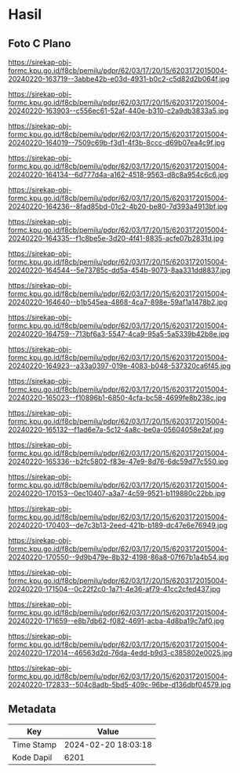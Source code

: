 # Hasil

## Foto C Plano

https://sirekap-obj-formc.kpu.go.id/f8cb/pemilu/pdpr/62/03/17/20/15/6203172015004-20240220-163719--3abbe42b-e03d-4931-b0c2-c5d82d2b064f.jpg

https://sirekap-obj-formc.kpu.go.id/f8cb/pemilu/pdpr/62/03/17/20/15/6203172015004-20240220-163903--c556ec61-52af-440e-b310-c2a9db3833a5.jpg

https://sirekap-obj-formc.kpu.go.id/f8cb/pemilu/pdpr/62/03/17/20/15/6203172015004-20240220-164019--7509c69b-f3d1-4f3b-8ccc-d69b07ea4c9f.jpg

https://sirekap-obj-formc.kpu.go.id/f8cb/pemilu/pdpr/62/03/17/20/15/6203172015004-20240220-164134--6d777d4a-a162-4518-9563-d8c8a954c6c6.jpg

https://sirekap-obj-formc.kpu.go.id/f8cb/pemilu/pdpr/62/03/17/20/15/6203172015004-20240220-164236--8fad85bd-01c2-4b20-be80-7d393a4913bf.jpg

https://sirekap-obj-formc.kpu.go.id/f8cb/pemilu/pdpr/62/03/17/20/15/6203172015004-20240220-164335--f1c8be5e-3d20-4f41-8835-acfe07b2831d.jpg

https://sirekap-obj-formc.kpu.go.id/f8cb/pemilu/pdpr/62/03/17/20/15/6203172015004-20240220-164544--5e73785c-dd5a-454b-9073-8aa331dd8837.jpg

https://sirekap-obj-formc.kpu.go.id/f8cb/pemilu/pdpr/62/03/17/20/15/6203172015004-20240220-164640--b1b545ea-4868-4ca7-898e-59af1a1478b2.jpg

https://sirekap-obj-formc.kpu.go.id/f8cb/pemilu/pdpr/62/03/17/20/15/6203172015004-20240220-164759--713bf6a3-5547-4ca9-95a5-5a5339b42b8e.jpg

https://sirekap-obj-formc.kpu.go.id/f8cb/pemilu/pdpr/62/03/17/20/15/6203172015004-20240220-164923--a33a0397-019e-4083-b048-537320ca6f45.jpg

https://sirekap-obj-formc.kpu.go.id/f8cb/pemilu/pdpr/62/03/17/20/15/6203172015004-20240220-165023--f10896b1-6850-4cfa-bc58-4699fe8b238c.jpg

https://sirekap-obj-formc.kpu.go.id/f8cb/pemilu/pdpr/62/03/17/20/15/6203172015004-20240220-165132--f1ad6e7a-5c12-4a8c-be0a-05604058e2af.jpg

https://sirekap-obj-formc.kpu.go.id/f8cb/pemilu/pdpr/62/03/17/20/15/6203172015004-20240220-165336--b2fc5802-f83e-47e9-8d76-6dc59d77c550.jpg

https://sirekap-obj-formc.kpu.go.id/f8cb/pemilu/pdpr/62/03/17/20/15/6203172015004-20240220-170153--0ec10407-a3a7-4c59-9521-b119880c22bb.jpg

https://sirekap-obj-formc.kpu.go.id/f8cb/pemilu/pdpr/62/03/17/20/15/6203172015004-20240220-170403--de7c3b13-2eed-421b-b189-dc47e6e76949.jpg

https://sirekap-obj-formc.kpu.go.id/f8cb/pemilu/pdpr/62/03/17/20/15/6203172015004-20240220-170550--9d9b479e-8b32-4198-86a8-07f67b1a4b54.jpg

https://sirekap-obj-formc.kpu.go.id/f8cb/pemilu/pdpr/62/03/17/20/15/6203172015004-20240220-171504--0c22f2c0-1a71-4e36-af79-41cc2cfed437.jpg

https://sirekap-obj-formc.kpu.go.id/f8cb/pemilu/pdpr/62/03/17/20/15/6203172015004-20240220-171659--e8b7db62-f082-4691-acba-4d8ba19c7af0.jpg

https://sirekap-obj-formc.kpu.go.id/f8cb/pemilu/pdpr/62/03/17/20/15/6203172015004-20240220-172014--46563d2d-76da-4edd-b9d3-c385802e0025.jpg

https://sirekap-obj-formc.kpu.go.id/f8cb/pemilu/pdpr/62/03/17/20/15/6203172015004-20240220-172833--504c8adb-5bd5-409c-96be-d136dbf04579.jpg


## Metadata

| Key        | Value               |
| ---------- | ------------------- |
| Time Stamp | 2024-02-20 18:03:18 |
| Kode Dapil | 6201                |



